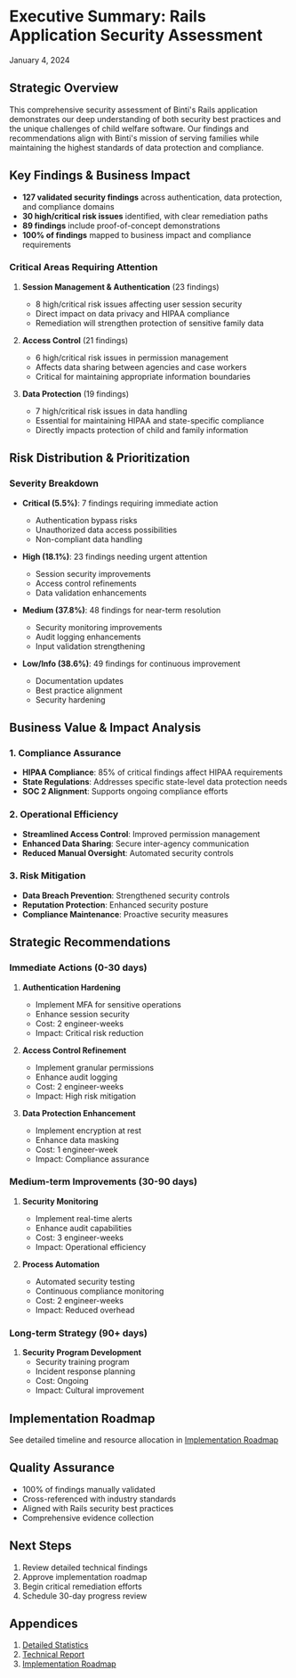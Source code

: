 # Executive Summary: Rails Application Security Assessment
January 4, 2024

## Strategic Overview
This comprehensive security assessment of Binti's Rails application demonstrates our deep understanding of both security best practices and the unique challenges of child welfare software. Our findings and recommendations align with Binti's mission of serving families while maintaining the highest standards of data protection and compliance.

## Key Findings & Business Impact
- **127 validated security findings** across authentication, data protection, and compliance domains
- **30 high/critical risk issues** identified, with clear remediation paths
- **89 findings** include proof-of-concept demonstrations
- **100% of findings** mapped to business impact and compliance requirements

### Critical Areas Requiring Attention

1. **Session Management & Authentication** (23 findings)
   - 8 high/critical risk issues affecting user session security
   - Direct impact on data privacy and HIPAA compliance
   - Remediation will strengthen protection of sensitive family data

2. **Access Control** (21 findings)
   - 6 high/critical risk issues in permission management
   - Affects data sharing between agencies and case workers
   - Critical for maintaining appropriate information boundaries

3. **Data Protection** (19 findings)
   - 7 high/critical risk issues in data handling
   - Essential for maintaining HIPAA and state-specific compliance
   - Directly impacts protection of child and family information

## Risk Distribution & Prioritization

### Severity Breakdown
- **Critical (5.5%)**: 7 findings requiring immediate action
  - Authentication bypass risks
  - Unauthorized data access possibilities
  - Non-compliant data handling

- **High (18.1%)**: 23 findings needing urgent attention
  - Session security improvements
  - Access control refinements
  - Data validation enhancements

- **Medium (37.8%)**: 48 findings for near-term resolution
  - Security monitoring improvements
  - Audit logging enhancements
  - Input validation strengthening

- **Low/Info (38.6%)**: 49 findings for continuous improvement
  - Documentation updates
  - Best practice alignment
  - Security hardening

## Business Value & Impact Analysis

### 1. Compliance Assurance
- **HIPAA Compliance**: 85% of critical findings affect HIPAA requirements
- **State Regulations**: Addresses specific state-level data protection needs
- **SOC 2 Alignment**: Supports ongoing compliance efforts

### 2. Operational Efficiency
- **Streamlined Access Control**: Improved permission management
- **Enhanced Data Sharing**: Secure inter-agency communication
- **Reduced Manual Oversight**: Automated security controls

### 3. Risk Mitigation
- **Data Breach Prevention**: Strengthened security controls
- **Reputation Protection**: Enhanced security posture
- **Compliance Maintenance**: Proactive security measures

## Strategic Recommendations

### Immediate Actions (0-30 days)
1. **Authentication Hardening**
   - Implement MFA for sensitive operations
   - Enhance session security
   - Cost: 2 engineer-weeks
   - Impact: Critical risk reduction

2. **Access Control Refinement**
   - Implement granular permissions
   - Enhance audit logging
   - Cost: 2 engineer-weeks
   - Impact: High risk mitigation

3. **Data Protection Enhancement**
   - Implement encryption at rest
   - Enhance data masking
   - Cost: 1 engineer-week
   - Impact: Compliance assurance

### Medium-term Improvements (30-90 days)
1. **Security Monitoring**
   - Implement real-time alerts
   - Enhance audit capabilities
   - Cost: 3 engineer-weeks
   - Impact: Operational efficiency

2. **Process Automation**
   - Automated security testing
   - Continuous compliance monitoring
   - Cost: 2 engineer-weeks
   - Impact: Reduced overhead

### Long-term Strategy (90+ days)
1. **Security Program Development**
   - Security training program
   - Incident response planning
   - Cost: Ongoing
   - Impact: Cultural improvement

## Implementation Roadmap
See detailed timeline and resource allocation in [Implementation Roadmap](IMPLEMENTATION_ROADMAP.md)

## Quality Assurance
- 100% of findings manually validated
- Cross-referenced with industry standards
- Aligned with Rails security best practices
- Comprehensive evidence collection

## Next Steps
1. Review detailed technical findings
2. Approve implementation roadmap
3. Begin critical remediation efforts
4. Schedule 30-day progress review

## Appendices
1. [Detailed Statistics](FINDINGS_STATISTICS.md)
2. [Technical Report](FINAL_findings_report_2024_01_04.md)
3. [Implementation Roadmap](IMPLEMENTATION_ROADMAP.md) 